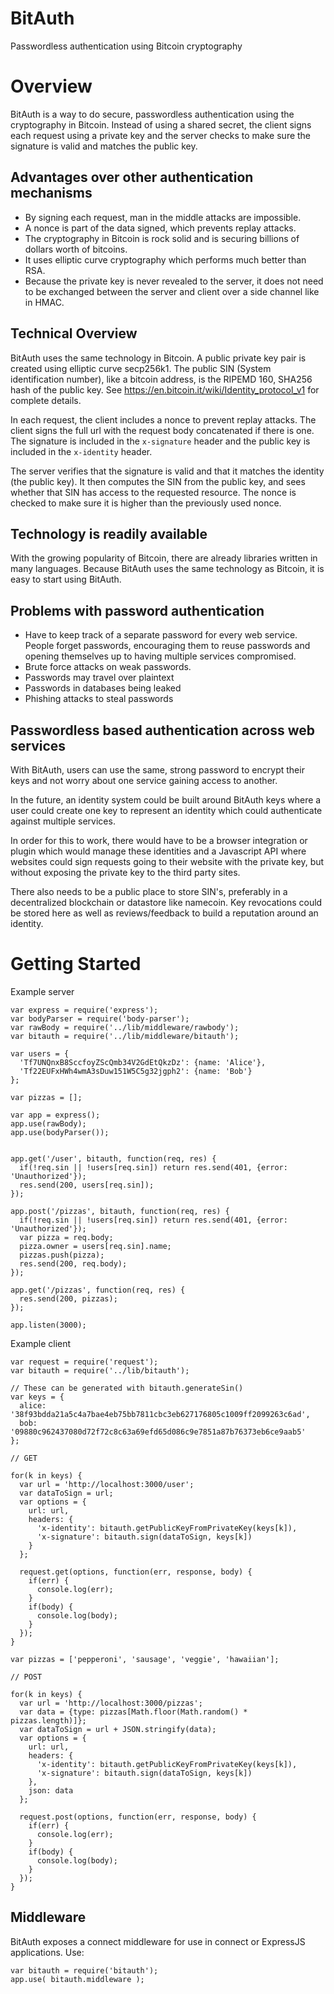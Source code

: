 BitAuth
=======

Passwordless authentication using Bitcoin cryptography

# Overview

BitAuth is a way to do secure, passwordless authentication using the cryptography
in Bitcoin. Instead of using a shared secret, the client signs each request using
a private key and the server checks to make sure the signature is valid and matches
the public key.

## Advantages over other authentication mechanisms

* By signing each request, man in the middle attacks are impossible.
* A nonce is part of the data signed, which prevents replay attacks.
* The cryptography in Bitcoin is rock solid and is securing billions
 of dollars worth of bitcoins.
* It uses elliptic curve cryptography which performs much better than RSA.
* Because the private key is never revealed to the server, it does
not need to be exchanged between the server and client over a side channel like
in HMAC.

## Technical Overview
BitAuth uses the same technology in Bitcoin. A public private key pair is created
using elliptic curve secp256k1. The public SIN (System identification number), 
like a bitcoin address, is the RIPEMD 160, SHA256 hash of the public key. 
See https://en.bitcoin.it/wiki/Identity_protocol_v1 for complete details.

In each request, the client includes a nonce to prevent replay attacks. The client
signs the full url with the request body concatenated if there is one. The signature 
is included in the `x-signature` header and the public key is included in the 
`x-identity` header.

The server verifies that the signature is valid and that it matches the identity (the public key).
It then computes the SIN from the public key, and sees whether that SIN has access
to the requested resource. The nonce is checked to make sure it is higher than 
the previously used nonce.

## Technology is readily available

With the growing popularity of Bitcoin, there are already libraries written in
many languages. Because BitAuth uses the same technology as Bitcoin, it is easy
to start using BitAuth.


## Problems with password authentication

* Have to keep track of a separate password for every web service. People forget
passwords, encouraging them to reuse passwords and opening themselves up to 
having multiple services compromised.
* Brute force attacks on weak passwords.
* Passwords may travel over plaintext
* Passwords in databases being leaked
* Phishing attacks to steal passwords

## Passwordless based authentication across web services

With BitAuth, users can use the same, strong password to encrypt their keys and
not worry about one service gaining access to another.

In the future, an identity system could be built around BitAuth keys where a user
could create one key to represent an identity which could authenticate against
multiple services. 

In order for this to work, there would have to be a browser 
integration or plugin which would manage these identities and a Javascript API 
where websites could sign requests going to their website with the private key, 
but without exposing the private key to the third party sites.

There also needs to be a public place to store SIN's, preferably in
a decentralized blockchain or datastore like namecoin. Key revocations could 
be stored here as well as reviews/feedback to build a reputation around an 
identity.

# Getting Started

Example server

```
var express = require('express');
var bodyParser = require('body-parser');
var rawBody = require('../lib/middleware/rawbody');
var bitauth = require('../lib/middleware/bitauth');

var users = {
  'Tf7UNQnxB8SccfoyZScQmb34V2GdEtQkzDz': {name: 'Alice'},
  'Tf22EUFxHWh4wmA3sDuw151W5C5g32jgph2': {name: 'Bob'}
};

var pizzas = [];

var app = express();
app.use(rawBody);
app.use(bodyParser());


app.get('/user', bitauth, function(req, res) {
  if(!req.sin || !users[req.sin]) return res.send(401, {error: 'Unauthorized'});
  res.send(200, users[req.sin]);
});

app.post('/pizzas', bitauth, function(req, res) {
  if(!req.sin || !users[req.sin]) return res.send(401, {error: 'Unauthorized'});
  var pizza = req.body;
  pizza.owner = users[req.sin].name;
  pizzas.push(pizza);
  res.send(200, req.body);
});

app.get('/pizzas', function(req, res) {
  res.send(200, pizzas);
});

app.listen(3000);
```

Example client

```
var request = require('request');
var bitauth = require('../lib/bitauth');

// These can be generated with bitauth.generateSin()
var keys = {
  alice: '38f93bdda21a5c4a7bae4eb75bb7811cbc3eb627176805c1009ff2099263c6ad',
  bob: '09880c962437080d72f72c8c63a69efd65d086c9e7851a87b76373eb6ce9aab5'
};

// GET

for(k in keys) {
  var url = 'http://localhost:3000/user';
  var dataToSign = url;
  var options = {
    url: url,
    headers: {
      'x-identity': bitauth.getPublicKeyFromPrivateKey(keys[k]),
      'x-signature': bitauth.sign(dataToSign, keys[k])
    }
  };

  request.get(options, function(err, response, body) {
    if(err) {
      console.log(err);
    }
    if(body) {
      console.log(body);
    }
  });
}

var pizzas = ['pepperoni', 'sausage', 'veggie', 'hawaiian'];

// POST

for(k in keys) {
  var url = 'http://localhost:3000/pizzas';
  var data = {type: pizzas[Math.floor(Math.random() * pizzas.length)]};
  var dataToSign = url + JSON.stringify(data);
  var options = {
    url: url,
    headers: {
      'x-identity': bitauth.getPublicKeyFromPrivateKey(keys[k]),
      'x-signature': bitauth.sign(dataToSign, keys[k])
    },
    json: data
  };

  request.post(options, function(err, response, body) {
    if(err) {
      console.log(err);
    }
    if(body) {
      console.log(body);
    }    
  });
}

```

## Middleware
BitAuth exposes a connect middleware for use in connect or ExpressJS applications.  Use:
```
var bitauth = require('bitauth');
app.use( bitauth.middleware );
```
